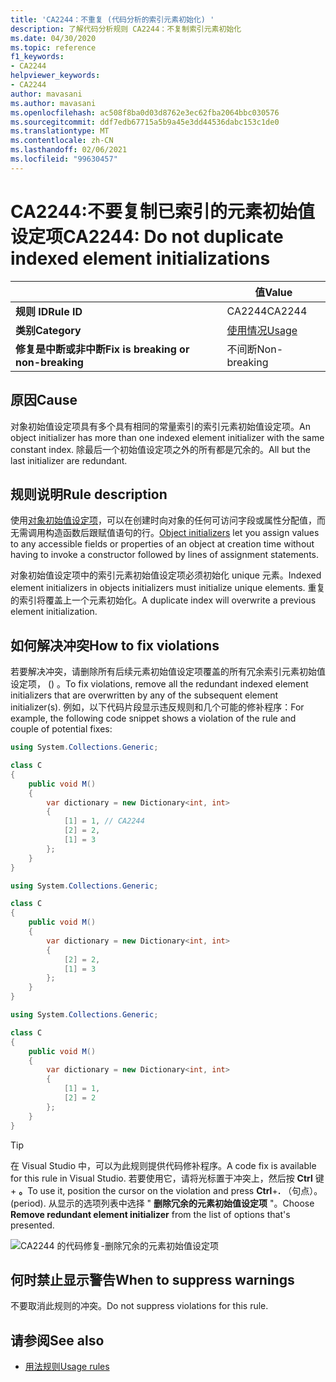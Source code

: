 ```yaml
---
title: 'CA2244：不重复 (代码分析的索引元素初始化) '
description: 了解代码分析规则 CA2244：不复制索引元素初始化
ms.date: 04/30/2020
ms.topic: reference
f1_keywords:
- CA2244
helpviewer_keywords:
- CA2244
author: mavasani
ms.author: mavasani
ms.openlocfilehash: ac508f8ba0d03d8762e3ec62fba2064bbc030576
ms.sourcegitcommit: ddf7edb67715a5b9a45e3dd44536dabc153c1de0
ms.translationtype: MT
ms.contentlocale: zh-CN
ms.lasthandoff: 02/06/2021
ms.locfileid: "99630457"
---
```

# <a name="ca2244-do-not-duplicate-indexed-element-initializations"></a><span data-ttu-id="f282d-103">CA2244:不要复制已索引的元素初始值设定项</span><span class="sxs-lookup"><span data-stu-id="f282d-103">CA2244: Do not duplicate indexed element initializations</span></span>

| | <span data-ttu-id="f282d-104">值</span><span class="sxs-lookup"><span data-stu-id="f282d-104">Value</span></span> |
|-|-|
| <span data-ttu-id="f282d-105">**规则 ID**</span><span class="sxs-lookup"><span data-stu-id="f282d-105">**Rule ID**</span></span> |<span data-ttu-id="f282d-106">CA2244</span><span class="sxs-lookup"><span data-stu-id="f282d-106">CA2244</span></span>|
| <span data-ttu-id="f282d-107">**类别**</span><span class="sxs-lookup"><span data-stu-id="f282d-107">**Category**</span></span> |[<span data-ttu-id="f282d-108">使用情况</span><span class="sxs-lookup"><span data-stu-id="f282d-108">Usage</span></span>](usage-warnings.md)|
| <span data-ttu-id="f282d-109">**修复是中断或非中断**</span><span class="sxs-lookup"><span data-stu-id="f282d-109">**Fix is breaking or non-breaking**</span></span> |<span data-ttu-id="f282d-110">不间断</span><span class="sxs-lookup"><span data-stu-id="f282d-110">Non-breaking</span></span>|

## <a name="cause"></a><span data-ttu-id="f282d-111">原因</span><span class="sxs-lookup"><span data-stu-id="f282d-111">Cause</span></span>

<span data-ttu-id="f282d-112">对象初始值设定项具有多个具有相同的常量索引的索引元素初始值设定项。</span><span class="sxs-lookup"><span data-stu-id="f282d-112">An object initializer has more than one indexed element initializer with the same constant index.</span></span> <span data-ttu-id="f282d-113">除最后一个初始值设定项之外的所有都是冗余的。</span><span class="sxs-lookup"><span data-stu-id="f282d-113">All but the last initializer are redundant.</span></span>

## <a name="rule-description"></a><span data-ttu-id="f282d-114">规则说明</span><span class="sxs-lookup"><span data-stu-id="f282d-114">Rule description</span></span>

<span data-ttu-id="f282d-115">使用[对象初始值设定项](../../../csharp/programming-guide/classes-and-structs/object-and-collection-initializers.md#object-initializers)，可以在创建时向对象的任何可访问字段或属性分配值，而无需调用构造函数后跟赋值语句的行。</span><span class="sxs-lookup"><span data-stu-id="f282d-115">[Object initializers](../../../csharp/programming-guide/classes-and-structs/object-and-collection-initializers.md#object-initializers) let you assign values to any accessible fields or properties of an object at creation time without having to invoke a constructor followed by lines of assignment statements.</span></span>

<span data-ttu-id="f282d-116">对象初始值设定项中的索引元素初始值设定项必须初始化 unique 元素。</span><span class="sxs-lookup"><span data-stu-id="f282d-116">Indexed element initializers in objects initializers must initialize unique elements.</span></span> <span data-ttu-id="f282d-117">重复的索引将覆盖上一个元素初始化。</span><span class="sxs-lookup"><span data-stu-id="f282d-117">A duplicate index will overwrite a previous element initialization.</span></span>

## <a name="how-to-fix-violations"></a><span data-ttu-id="f282d-118">如何解决冲突</span><span class="sxs-lookup"><span data-stu-id="f282d-118">How to fix violations</span></span>

<span data-ttu-id="f282d-119">若要解决冲突，请删除所有后续元素初始值设定项覆盖的所有冗余索引元素初始值设定项， () 。</span><span class="sxs-lookup"><span data-stu-id="f282d-119">To fix violations, remove all the redundant indexed element initializers that are overwritten by any of the subsequent element initializer(s).</span></span> <span data-ttu-id="f282d-120">例如，以下代码片段显示违反规则和几个可能的修补程序：</span><span class="sxs-lookup"><span data-stu-id="f282d-120">For example, the following code snippet shows a violation of the rule and couple of potential fixes:</span></span>

```csharp
using System.Collections.Generic;

class C
{
    public void M()
    {
        var dictionary = new Dictionary<int, int>
        {
            [1] = 1, // CA2244
            [2] = 2,
            [1] = 3
        };
    }
}
```

```csharp
using System.Collections.Generic;

class C
{
    public void M()
    {
        var dictionary = new Dictionary<int, int>
        {
            [2] = 2,
            [1] = 3
        };
    }
}
```

```csharp
using System.Collections.Generic;

class C
{
    public void M()
    {
        var dictionary = new Dictionary<int, int>
        {
            [1] = 1,
            [2] = 2
        };
    }
}
```

> [!TIP]
> <span data-ttu-id="f282d-121">在 Visual Studio 中，可以为此规则提供代码修补程序。</span><span class="sxs-lookup"><span data-stu-id="f282d-121">A code fix is available for this rule in Visual Studio.</span></span> <span data-ttu-id="f282d-122">若要使用它，请将光标置于冲突上，然后按 **Ctrl** 键 + **。**</span><span class="sxs-lookup"><span data-stu-id="f282d-122">To use it, position the cursor on the violation and press **Ctrl**+**.**</span></span> <span data-ttu-id="f282d-123">（句点）。</span><span class="sxs-lookup"><span data-stu-id="f282d-123">(period).</span></span> <span data-ttu-id="f282d-124">从显示的选项列表中选择 " **删除冗余的元素初始值设定项** "。</span><span class="sxs-lookup"><span data-stu-id="f282d-124">Choose **Remove redundant element initializer** from the list of options that's presented.</span></span>
>
> ![CA2244 的代码修复-删除冗余的元素初始值设定项](media/ca2244-codefix.png)

## <a name="when-to-suppress-warnings"></a><span data-ttu-id="f282d-126">何时禁止显示警告</span><span class="sxs-lookup"><span data-stu-id="f282d-126">When to suppress warnings</span></span>

<span data-ttu-id="f282d-127">不要取消此规则的冲突。</span><span class="sxs-lookup"><span data-stu-id="f282d-127">Do not suppress violations for this rule.</span></span>

## <a name="see-also"></a><span data-ttu-id="f282d-128">请参阅</span><span class="sxs-lookup"><span data-stu-id="f282d-128">See also</span></span>

- [<span data-ttu-id="f282d-129">用法规则</span><span class="sxs-lookup"><span data-stu-id="f282d-129">Usage rules</span></span>](usage-warnings.md)
